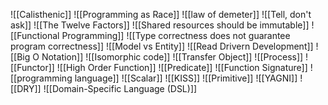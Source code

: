 ![[Calisthenic]]
![[Programming as Race]]
![[law of demeter]]
![[Tell, don't ask]]
![[The Twelve Factors]]
![[Shared resources should be immutable]]
![[Functional Programming]]
![[Type correctness does not guarantee program correctness]]
![[Model vs Entity]]
![[Read Drivern Development]]
![[Big O Notation]]
![[Isomorphic code]]
![[Transfer Object]]
![[Process]]
![[Functor]]
![[High Order Function]]
![[Predicate]]
![[Function Signature]]
![[programming language]]
![[Scalar]]
![[KISS]]
![[Primitive]]
![[YAGNI]]
![[DRY]]
![[Domain-Specific Language (DSL)]]